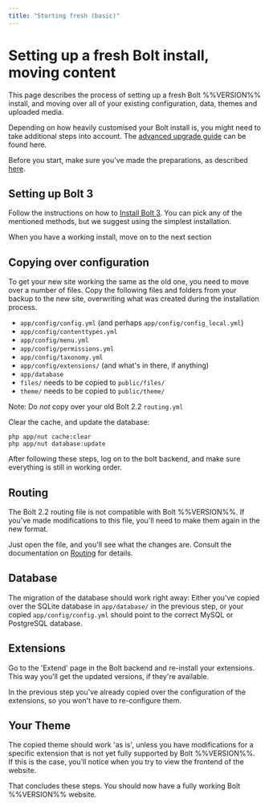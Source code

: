 ```yaml
---
title: "Starting fresh (basic)"
---
```

Setting up a fresh Bolt install, moving content
===============================================

This page describes the process of setting up a fresh Bolt %%VERSION%% install,
and moving over all of your existing configuration, data, themes and uploaded
media.

Depending on how heavily customised your Bolt install is, you might need to
take additional steps into account. The [advanced upgrade guide][advanced] can
be found here.

Before you start, make sure you've made the preparations, as described
[here](moving-22-30).

Setting up Bolt 3
-----------------

Follow the instructions on how to [Install Bolt 3][cli]. You can pick any of
the mentioned methods, but we suggest using the simplest installation.

When you have a working install, move on to the next section

Copying over configuration
--------------------------

To get your new site working the same as the old one, you need to move over a
number of files. Copy the following files and folders from your backup to the
new site, overwriting what was created during the installation process.

 - `app/config/config.yml` (and perhaps `app/config/config_local.yml`)
 - `app/config/contenttypes.yml`
 - `app/config/menu.yml`
 - `app/config/permissions.yml`
 - `app/config/taxonomy.yml`
 - `app/config/extensions/` (and what's in there, if anything)
 - `app/database`
 - `files/` needs to be copied to `public/files/`
 - `theme/` needs to be copied to `public/theme/`

Note: Do *not* copy over your old Bolt 2.2 `routing.yml`

Clear the cache, and update the database:

```
php app/nut cache:clear
php app/nut database:update
```

After following these steps, log on to the bolt backend, and make sure
everything is still in working order.

Routing
-------

The Bolt 2.2 routing file is not compatible with Bolt %%VERSION%%. If you've
made modifications to this file, you'll need to make them again in the new
format.

Just open the file, and you'll see what the changes are. Consult the
documentation on [Routing][routing] for details.

Database
--------

The migration of the database should work right away: Either you've copied over
the SQLite database in `app/database/` in the previous step, or your copied
`app/config/config.yml` should point to the correct MySQL or PostgreSQL
database.

Extensions
----------

Go to the 'Extend' page in the Bolt backend and re-install your extensions.
This way you'll get the updated versions, if they're available.

In the previous step you've already copied over the configuration of the
extensions, so you won't have to re-configure them.

Your Theme
----------

The copied theme should work 'as is', unless you have modifications for a
specific extension that is not yet fully supported by Bolt %%VERSION%%. If this
is the case, you'll notice when you try to view the frontend of the website.

That concludes these steps. You should now have a fully working Bolt
%%VERSION%% website.

[cli]: ../installation/install-command-line
[routing]: ../templating/templates-routes#routing
[advanced]: moving-22-30-advanced
